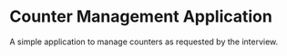 # Counter Management Application

A simple application to manage counters as requested by the interview.